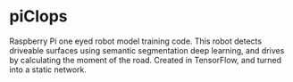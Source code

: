 # piClops
Raspberry Pi one eyed robot model training code.
This robot detects driveable surfaces using semantic segmentation deep learning, and drives by calculating the moment of the road. Created in TensorFlow, and turned into a static network.

